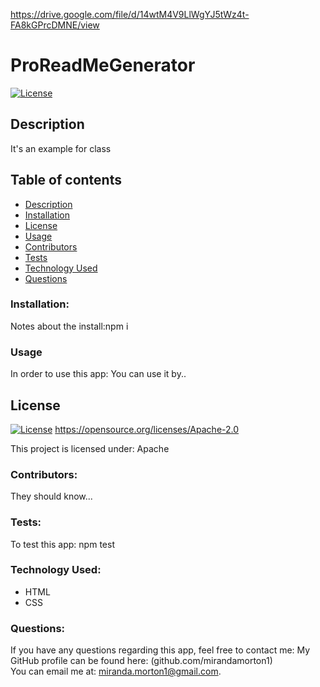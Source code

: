 https://drive.google.com/file/d/14wtM4V9LlWgYJ5tWz4t-FA8kGPrcDMNE/view
  
  # ProReadMeGenerator

  [![License](https://img.shields.io/badge/License-Apache_2.0-blue.svg)](https://opensource.org/licenses/Apache-2.0)
  
  ## Description
  It's an example for class

  ## Table of contents
  * [Description](#description)
  * [Installation](#installation)
  * [License](#license)
  * [Usage](#usage)
  * [Contributors](#contributors)
  * [Tests](#test)
  * [Technology Used](#technology-used)
  * [Questions](#questions)
  ### Installation:
  Notes about the install:npm i
  ### Usage
  In order to use this app: You can use it by..
   ## License

  
  [![License](https://img.shields.io/badge/License-Apache_2.0-blue.svg)](https://opensource.org/licenses/Apache-2.0)
  https://opensource.org/licenses/Apache-2.0
  
  
This project is licensed under: Apache
  ### Contributors: 
  They should know...
  ### Tests:
  To test this app: npm test
  ### Technology Used:
  - HTML
  - CSS
  ### Questions:
  If you have any questions regarding this app, feel free to contact me: 
  My GitHub profile can be found here: (github.com/mirandamorton1)   
  You can email me at: miranda.morton1@gmail.com.


